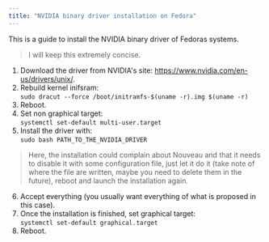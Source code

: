 ```yaml
---
title: "NVIDIA binary driver installation on Fedora"
---
```


This is a guide to install the NVIDIA binary driver of Fedoras systems.  
> I will keep this extremely concise.  

1. Download the driver from NVIDIA's site: https://www.nvidia.com/en-us/drivers/unix/.
2. Rebuild kernel inifsram:  
`sudo dracut --force /boot/initramfs-$(uname -r).img $(uname -r)`  
3. Reboot.
4. Set non graphical target:  
`systemctl set-default multi-user.target`  
5. Install the driver with:  
`sudo bash PATH_TO_THE_NVIDIA_DRIVER`  
> Here, the installation could complain about Nouveau and that it needs to disable it with some configuration file, just let it do it (take note of where the file are written, maybe you need to delete them in the future), reboot and launch the installation again.
6. Accept everything (you usually want everything of what is proposed in this case).
7. Once the installation is finished, set graphical target:  
`systemctl set-default graphical.target`  
8. Reboot.
